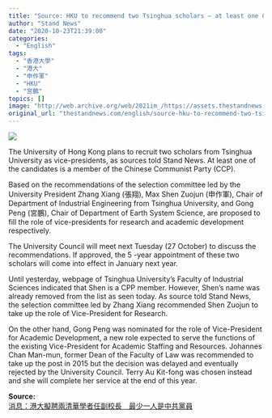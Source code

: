 ```yaml
---
title: "Source: HKU to recommend two Tsinghua scholars – at least one CCP member – as vice-presidents"
author: "Stand News"
date: "2020-10-23T21:39:00"
categories:
  - "English"
tags:
  - "香港大學"
  - "港大"
  - "申作軍"
  - "HKU"
  - "宮鵬"
topics: []
image: "http://web.archive.org/web/2021im_/https://assets.thestandnews.com/media/photos/20201023-09_Ufqqv_Jdc1lBN.png"
original_url: "thestandnews.com/english/source-hku-to-recommend-two-tsinghua-scholars-at-least-one-ccp-member-as-vice-presidents"
---
```

![](http://web.archive.org/web/2021im_/https://assets.thestandnews.com/media/photos/20201023-09_Ufqqv_Jdc1lBN.png)

The University of Hong Kong plans to recruit two scholars from Tsinghua University as vice-presidents, as sources told Stand News. At least one of the candidates is a member of the Chinese Communist Party (CCP).

Based on the recommendations of the selection committee led by the University President Zhang Xiang (張翔), Max Shen Zuojun (申作軍), Chair of Department of Industrial Engineering from Tsinghua University, and Gong Peng (宮鵬), Chair of Department of Earth System Science, are proposed to fill the role of vice-presidents for research and academic development respectively.

The University Council will meet next Tuesday (27 October) to discuss the recommendations. If approved, the 5 -year appointment of these two scholars will come into effect in January next year.

Until yesterday, webpage of Tsinghua University’s Faculty of Industrial Sciences indicated that Shen is a CPP member. However, Shen’s name was already removed from the list as seen today. As source told Stand News, the selection committee led by Zhang Xiang recommended Shen Zuojun to take up the role of Vice-President for Research.

On the other hand, Gong Peng was nominated for the role of Vice-President for Academic Development, a new role expected to serve the functions of the existing Vice-President for Academic Staffing and Resources. Johannes Chan Man-mun, former Dean of the Faculty of Law was recommended to take up the post in 2015 but the decision was delayed and eventually rejected by the University Council. Terry Au Kit-fong was chosen instead and she will complete her service at the end of this year.

**Source:**  
[消息：港大擬聘兩清華學者任副校長　最少一人是中共黨員](../../politics/%E6%B6%88%E6%81%AF-%E6%B8%AF%E5%A4%A7%E6%8E%A8%E8%96%A6%E5%85%A9%E6%B8%85%E8%8F%AF%E5%AD%B8%E8%80%85%E4%BB%BB%E5%89%AF%E6%A0%A1%E9%95%B7-%E5%8C%85%E6%8B%AC%E9%BB%A8%E5%A7%94%E5%A7%94%E5%93%A1/)